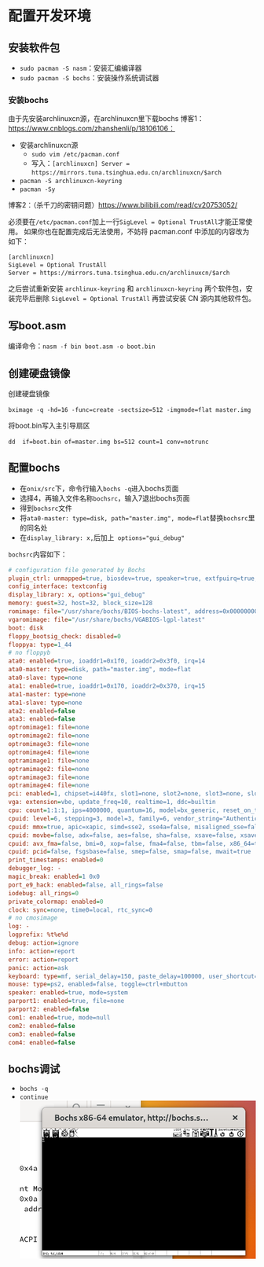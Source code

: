 # 配置开发环境

## 安装软件包

- `sudo pacman -S nasm`：安装汇编编译器
- `sudo pacman -S bochs`：安装操作系统调试器

### 安装bochs
由于先安装archlinuxcn源，在archlinuxcn里下载bochs
博客1：https://www.cnblogs.com/zhanshenli/p/18106106：
- 安装archlinuxcn源
  - `sudo vim /etc/pacman.conf`
  - 写入：`[archlinuxcn]
    Server = https://mirrors.tuna.tsinghua.edu.cn/archlinuxcn/$arch`
- `pacman -S archlinuxcn-keyring`
- `pacman -Sy`

博客2：（杀千刀的密钥问题）https://www.bilibili.com/read/cv20753052/

必须要在`/etc/pacman.conf`加上一行`SigLevel = Optional TrustAll`才能正常使用。
如果你也在配置完成后无法使用，不妨将 pacman.conf 中添加的内容改为如下：

```
[archlinuxcn]
SigLevel = Optional TrustAll
Server = https://mirrors.tuna.tsinghua.edu.cn/archlinuxcn/$arch
```
之后尝试重新安装 `archlinux-keyring` 和 `archlinuxcn-keyring` 两个软件包，安装完毕后删除 `SigLevel = Optional TrustAll` 再尝试安装 CN 源内其他软件包。


## 写boot.asm

编译命令：`nasm -f bin boot.asm -o boot.bin`

## 创建硬盘镜像

创建硬盘镜像

`bximage -q -hd=16 -func=create -sectsize=512 -imgmode=flat master.img`

将boot.bin写入主引导扇区

`dd  if=boot.bin of=master.img bs=512 count=1 conv=notrunc`

## 配置bochs

- 在`onix/src`下，命令行输入`bochs -q`进入bochs页面
- 选择4，再输入文件名称`bochsrc`，输入7退出bochs页面
- 得到`bochsrc`文件
- 将`ata0-master: type=disk, path="master.img", mode=flat`替换`bochsrc`里的同名处
- 在`display_library: x,`后加上` options="gui_debug"`

`bochsrc`内容如下：
```ini
# configuration file generated by Bochs
plugin_ctrl: unmapped=true, biosdev=true, speaker=true, extfpuirq=true, parallel=true, serial=true, iodebug=true, pcidev=false, usb_uhci=false
config_interface: textconfig
display_library: x, options="gui_debug"
memory: guest=32, host=32, block_size=128
romimage: file="/usr/share/bochs/BIOS-bochs-latest", address=0x00000000, options=none, flash_data=none
vgaromimage: file="/usr/share/bochs/VGABIOS-lgpl-latest"
boot: disk
floppy_bootsig_check: disabled=0
floppya: type=1_44
# no floppyb
ata0: enabled=true, ioaddr1=0x1f0, ioaddr2=0x3f0, irq=14
ata0-master: type=disk, path="master.img", mode=flat
ata0-slave: type=none
ata1: enabled=true, ioaddr1=0x170, ioaddr2=0x370, irq=15
ata1-master: type=none
ata1-slave: type=none
ata2: enabled=false
ata3: enabled=false
optromimage1: file=none
optromimage2: file=none
optromimage3: file=none
optromimage4: file=none
optramimage1: file=none
optramimage2: file=none
optramimage3: file=none
optramimage4: file=none
pci: enabled=1, chipset=i440fx, slot1=none, slot2=none, slot3=none, slot4=none, slot5=none
vga: extension=vbe, update_freq=10, realtime=1, ddc=builtin
cpu: count=1:1:1, ips=4000000, quantum=16, model=bx_generic, reset_on_triple_fault=1, cpuid_limit_winnt=0, ignore_bad_msrs=1, mwait_is_nop=0
cpuid: level=6, stepping=3, model=3, family=6, vendor_string="AuthenticAMD", brand_string="AMD Athlon(tm) processor"
cpuid: mmx=true, apic=xapic, simd=sse2, sse4a=false, misaligned_sse=false, sep=true
cpuid: movbe=false, adx=false, aes=false, sha=false, xsave=false, xsaveopt=false, avx_f16c=false
cpuid: avx_fma=false, bmi=0, xop=false, fma4=false, tbm=false, x86_64=true, 1g_pages=false
cpuid: pcid=false, fsgsbase=false, smep=false, smap=false, mwait=true
print_timestamps: enabled=0
debugger_log: -
magic_break: enabled=1 0x0
port_e9_hack: enabled=false, all_rings=false
iodebug: all_rings=0
private_colormap: enabled=0
clock: sync=none, time0=local, rtc_sync=0
# no cmosimage
log: -
logprefix: %t%e%d
debug: action=ignore
info: action=report
error: action=report
panic: action=ask
keyboard: type=mf, serial_delay=150, paste_delay=100000, user_shortcut=none
mouse: type=ps2, enabled=false, toggle=ctrl+mbutton
speaker: enabled=true, mode=system
parport1: enabled=true, file=none
parport2: enabled=false
com1: enabled=true, mode=null
com2: enabled=false
com3: enabled=false
com4: enabled=false
```

## bochs调试
- `bochs -q`
- `continue`
![alt text](images/002-配置开发环境/image.png)
